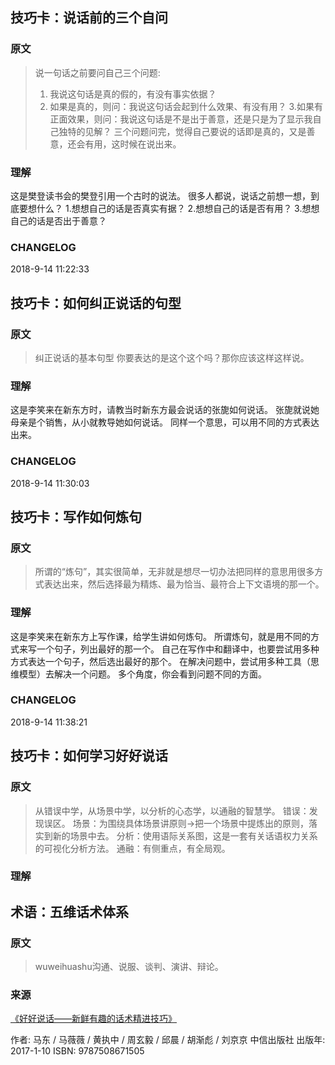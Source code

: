 ## 技巧卡：说话前的三个自问
### 原文
> 说一句话之前要问自己三个问题: 
> 1. 我说这句话是真的假的，有没有事实依据？
> 2. 如果是真的，则问：我说这句话会起到什么效果、有没有用？
> 3.如果有正面效果，则问：我说这句话是不是出于善意，还是只是为了显示我自己独特的见解？
> 三个问题问完，觉得自己要说的话即是真的，又是善意，还会有用，这时候在说出来。

### 理解
这是樊登读书会的樊登引用一个古时的说法。
很多人都说，说话之前想一想，到底要想什么？
1.想想自己的话是否真实有据？
2.想想自己的话是否有用？
3.想想自己的话是否出于善意？

### CHANGELOG
2018-9-14 11:22:33

## 技巧卡：如何纠正说话的句型
### 原文
>  纠正说话的基本句型
>  你要表达的是这个这个吗？那你应该这样这样说。
### 理解
这是李笑来在新东方时，请教当时新东方最会说话的张旎如何说话。
张旎就说她母亲是个销售，从小就教导她如何说话。
同样一个意思，可以用不同的方式表达出来。

### CHANGELOG
2018-9-14 11:30:03

## 技巧卡：写作如何炼句
### 原文
> 所谓的“炼句”，其实很简单，无非就是想尽一切办法把同样的意思用很多方式表达出来，然后选择最为精炼、最为恰当、最符合上下文语境的那一个。
### 理解

这是李笑来在新东方上写作课，给学生讲如何炼句。
所谓炼句，就是用不同的方式来写一个句子，列出最好的那一个。
自己在写作中和翻译中，也要尝试用多种方式表达一个句子，然后选出最好的那个。
在解决问题中，尝试用多种工具（思维模型）去解决一个问题。
多个角度，你会看到问题不同的方面。
### CHANGELOG
2018-9-14 11:38:21


## 技巧卡：如何学习好好说话
### 原文
> 从错误中学，从场景中学，以分析的心态学，以通融的智慧学。
> 错误：发现误区。
> 场景：为围绕具体场景讲原则→把一个场景中提炼出的原则，落实到新的场景中去。
>  分析：使用语际关系图，这是一套有关话语权力关系的可视化分析方法。
>  通融：有侧重点，有全局观。
### 理解


## 术语：五维话术体系

### 原文

> wuweihuashu沟通、说服、谈判、演讲、辩论。















### 来源
[《好好说话——新鲜有趣的话术精进技巧》](https://book.douban.com/subject/26948148/)

作者: 马东 / 马薇薇 / 黄执中 / 周玄毅 / 邱晨 / 胡渐彪 / 刘京京
 中信出版社
出版年: 2017-1-10
ISBN: 9787508671505


<!--stackedit_data:
eyJoaXN0b3J5IjpbMTcwNTgwODk3OCwtNDk2OTQxNjg5XX0=
-->